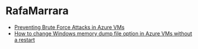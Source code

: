# RafaMarrara

- [Preventing Brute Force Attacks in Azure VMs](https://rafamarrara.github.io/Articles/preventing-brute-force-attacks/)
- [How to change Windows memory dump file option in Azure VMs without a restart](https://rafamarrara.github.io/rafamarrara/Articles/tree/master/azureVM-Windows-full-dump)
